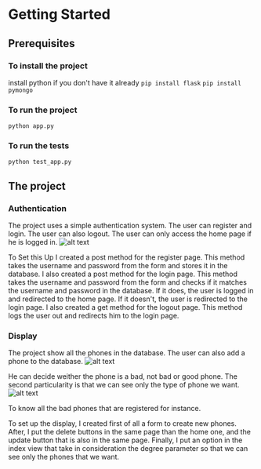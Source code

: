 # Getting Started

## Prerequisites
### To install the project
install python if you don't have it already
```pip install flask```
```pip install pymongo```

### To run the project
```python app.py```

### To run the tests
```python test_app.py```

## The project
### Authentication
The project uses a simple authentication system. The user can register and login. The user can also logout. The user can only access the home page if he is logged in. ![alt text](images/image1.png)

To Set this Up I created a post method for the register page. This method takes the username and password from the form and stores it in the database. I also created a post method for the login page. This method takes the username and password from the form and checks if it matches the username and password in the database. If it does, the user is logged in and redirected to the home page. If it doesn't, the user is redirected to the login page. I also created a get method for the logout page. This method logs the user out and redirects him to the login page.

### Display
The project show all the phones in the database. The user can also add a phone to the database. ![alt text](images/image2.png)

He can decide weither the phone is a bad, not bad or good phone.
The second particularity is that we can see only the type of phone we want. ![alt text](images/image3.png)

To know all the bad phones that are registered for instance.

To set up the display, I created first of all a form to create new phones.
After, I put the delete buttons in the same page than the home one, and the update button that is also in the same page.
Finally, I put an option in the index view that take in consideration the degree parameter so that we can see only the phones that we want.
